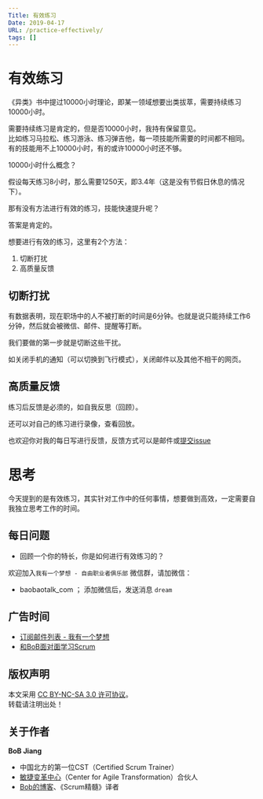 ```yaml
---
Title: 有效练习
Date: 2019-04-17
URL: /practice-effectively/ 
tags: []
---
```


# 有效练习
《异类》书中提过10000小时理论，即某一领域想要出类拔萃，需要持续练习10000小时。

需要持续练习是肯定的，但是否10000小时，我持有保留意见。  
比如练习马拉松、练习游泳、练习弹吉他，每一项技能所需要的时间都不相同。  
有的技能用不上10000小时，有的或许10000小时还不够。

10000小时什么概念？

假设每天练习8小时，那么需要1250天，即3.4年（这是没有节假日休息的情况下）。

那有没有方法进行有效的练习，技能快速提升呢？

答案是肯定的。

想要进行有效的练习，这里有2个方法：

1. 切断打扰
2. 高质量反馈

## 切断打扰
有数据表明，现在职场中的人不被打断的时间是6分钟。也就是说只能持续工作6分钟，然后就会被微信、邮件、提醒等打断。

我们要做的第一步就是切断这些干扰。

如关闭手机的通知（可以切换到飞行模式），关闭邮件以及其他不相干的网页。  

## 高质量反馈
练习后反馈是必须的，如自我反思（回顾）。

还可以对自己的练习进行录像，查看回放。

也欢迎你对我的每日写进行反馈，反馈方式可以是邮件或[提交issue](https://github.com/bobjiang/bobjiang/issues/new)

# 思考
今天提到的是有效练习，其实针对工作中的任何事情，想要做到高效，一定需要自我独立思考工作的时间。

## 每日问题
- 回顾一个你的特长，你是如何进行有效练习的？

欢迎加入`我有一个梦想 - 自由职业者俱乐部` 微信群，请加微信：

- baobaotalk_com  ； 添加微信后，发送消息 `dream`

## 广告时间

- [订阅邮件列表 - 我有一个梦想](https://tinyletter.com/bobjiang)
- [和BoB面对面学习Scrum](https://appmopev1px9533.h5.xiaoeknow.com/homepage) 

## 版权声明

本文采用 [CC BY-NC-SA 3.0 许可协议](https://creativecommons.org/licenses/by-nc-sa/3.0/deed.zh)。  
转载请注明出处！

## 关于作者

**BoB Jiang**

- 中国北方的第一位CST（Certified Scrum Trainer）  
- [敏捷变革中心](https://www.c4at.cn/)（Center for Agile Transformation）合伙人  
- [Bob的博客](https://www.bobjiang.com)、《Scrum精髓》译者
